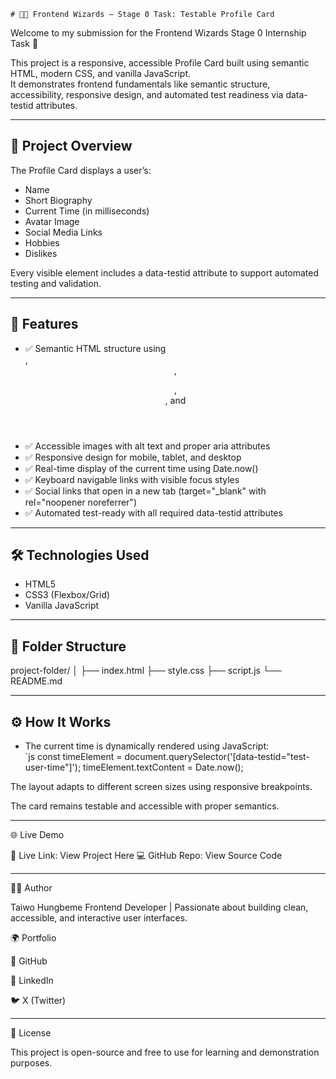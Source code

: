     # 🧑‍💻 Frontend Wizards — Stage 0 Task: Testable Profile Card

Welcome to my submission for the Frontend Wizards Stage 0 Internship Task 🎯

This project is a responsive, accessible Profile Card built using semantic HTML, modern CSS, and vanilla JavaScript.  
It demonstrates frontend fundamentals like semantic structure, accessibility, responsive design, and automated test readiness via data-testid attributes.

---

## 🚀 Project Overview

The Profile Card displays a user’s:

- Name
- Short Biography
- Current Time (in milliseconds)
- Avatar Image
- Social Media Links
- Hobbies
- Dislikes

Every visible element includes a data-testid attribute to support automated testing and validation.

---

## 🧱 Features

- ✅ Semantic HTML structure using <article>, <header>, <figure>, <section>, and <nav>
- ✅ Accessible images with alt text and proper aria attributes
- ✅ Responsive design for mobile, tablet, and desktop
- ✅ Real-time display of the current time using Date.now()
- ✅ Keyboard navigable links with visible focus styles
- ✅ Social links that open in a new tab (target="\_blank" with rel="noopener noreferrer")
- ✅ Automated test-ready with all required data-testid attributes

---

## 🛠️ Technologies Used

- HTML5
- CSS3 (Flexbox/Grid)
- Vanilla JavaScript

---

## 🧩 Folder Structure

project-folder/ │ ├── index.html ├── style.css ├── script.js └── README.md

---

## ⚙️ How It Works

- The current time is dynamically rendered using JavaScript:  
  `js
  const timeElement = document.querySelector('[data-testid="test-user-time"]');
  timeElement.textContent = Date.now();

The layout adapts to different screen sizes using responsive breakpoints.

The card remains testable and accessible with proper semantics.

---

🌐 Live Demo

🔗 Live Link: View Project Here
💻 GitHub Repo: View Source Code

---

👨‍💻 Author

Taiwo Hungbeme
Frontend Developer | Passionate about building clean, accessible, and interactive user interfaces.

🌍 Portfolio

🐙 GitHub

💼 LinkedIn

🐦 X (Twitter)

---

📜 License

This project is open-source and free to use for learning and demonstration purposes.
